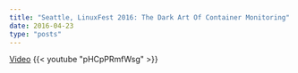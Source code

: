 ```yaml
---
title: "Seattle, LinuxFest 2016: The Dark Art Of Container Monitoring"
date: 2016-04-23
type: "posts"
---
```


[Video](https://www.youtube.com/watch?v=pHCpPRmfWsg)
{{< youtube "pHCpPRmfWsg" >}}
